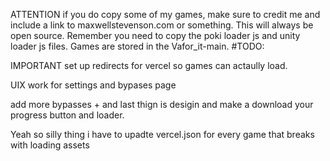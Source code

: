 ATTENTION if you do copy some of my games, make sure to credit me and include a link to maxwellstevenson.com or something. This will always be open source. Remember you need to copy the poki loader js and unity loader js files. Games are stored in the Vafor_it-main.
#TODO:

IMPORTANT set up redirects for vercel so games can actaully load.

UIX work for settings and bypases page

add more bypasses +  and last thign is desigin and make a download your progress button and loader. 


Yeah so silly thing i have to upadte vercel.json for every game that breaks with loading assets

